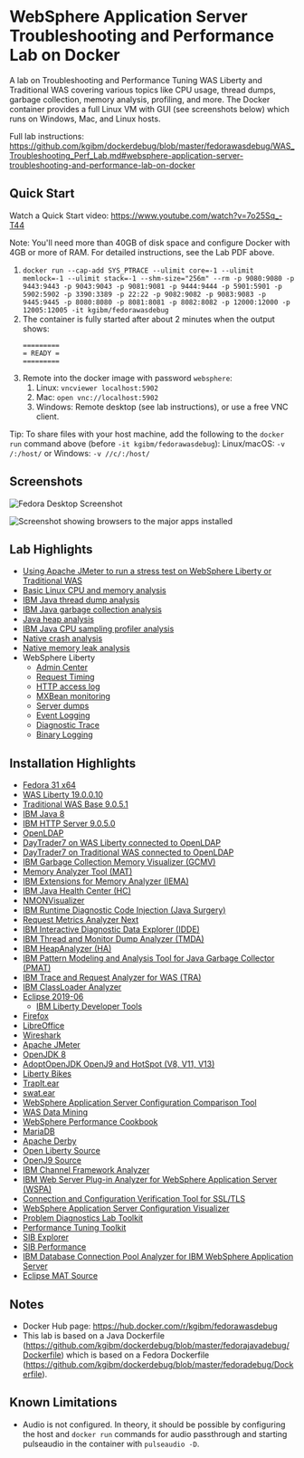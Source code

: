 # WebSphere Application Server Troubleshooting and Performance Lab on Docker

A lab on Troubleshooting and Performance Tuning WAS Liberty and Traditional WAS covering various topics like CPU usage, thread dumps, garbage collection, memory analysis, profiling, and more. The Docker container provides a full Linux VM with GUI (see screenshots below) which runs on Windows, Mac, and Linux hosts.

Full lab instructions: https://github.com/kgibm/dockerdebug/blob/master/fedorawasdebug/WAS_Troubleshooting_Perf_Lab.md#websphere-application-server-troubleshooting-and-performance-lab-on-docker

## Quick Start

Watch a Quick Start video: https://www.youtube.com/watch?v=7o25Sq_-T44

Note: You'll need more than 40GB of disk space and configure Docker with 4GB or more of RAM. For detailed instructions, see the Lab PDF above.

1. `docker run --cap-add SYS_PTRACE --ulimit core=-1 --ulimit memlock=-1 --ulimit stack=-1 --shm-size="256m" --rm -p 9080:9080 -p 9443:9443 -p 9043:9043 -p 9081:9081 -p 9444:9444 -p 5901:5901 -p 5902:5902 -p 3390:3389 -p 22:22 -p 9082:9082 -p 9083:9083 -p 9445:9445 -p 8080:8080 -p 8081:8081 -p 8082:8082 -p 12000:12000 -p 12005:12005 -it kgibm/fedorawasdebug`
1. The container is fully started after about 2 minutes when the output shows:
   ```
   =========
   = READY =
   =========
   ```
1. Remote into the docker image with password `websphere`:
    1. Linux: `vncviewer localhost:5902`
    1. Mac: `open vnc://localhost:5902`
    1. Windows: Remote desktop (see lab instructions), or use a free VNC client.

Tip: To share files with your host machine, add the following to the `docker run` command above (before `-it kgibm/fedorawasdebug`): Linux/macOS: `-v /:/host/` or Windows: `-v //c/:/host/`

## Screenshots

![Fedora Desktop Screenshot](https://raw.githubusercontent.com/kgibm/dockerdebug/master/fedorawasdebug/supplemental/screenshots/screenshot1.png)

![Screenshot showing browsers to the major apps installed](https://raw.githubusercontent.com/kgibm/dockerdebug/master/fedorawasdebug/supplemental/screenshots/screenshot2b.png)

## Lab Highlights

* [Using Apache JMeter to run a stress test on WebSphere Liberty or Traditional WAS](https://github.com/kgibm/dockerdebug/blob/master/fedorawasdebug/WAS_Troubleshooting_Perf_Lab.md#apache-jmeter)
* [Basic Linux CPU and memory analysis](https://github.com/kgibm/dockerdebug/blob/master/fedorawasdebug/WAS_Troubleshooting_Perf_Lab.md#linux-cpu-and-memory-usage)
* [IBM Java thread dump analysis](https://github.com/kgibm/dockerdebug/blob/master/fedorawasdebug/WAS_Troubleshooting_Perf_Lab.md#ibm-java-and-openj9-thread-dumps)
* [IBM Java garbage collection analysis](https://github.com/kgibm/dockerdebug/blob/master/fedorawasdebug/WAS_Troubleshooting_Perf_Lab.md#garbage-collection)
* [Java heap analysis](https://github.com/kgibm/dockerdebug/blob/master/fedorawasdebug/WAS_Troubleshooting_Perf_Lab.md#heap-dumps)
* [IBM Java CPU sampling profiler analysis](https://github.com/kgibm/dockerdebug/blob/master/fedorawasdebug/WAS_Troubleshooting_Perf_Lab.md#health-center)
* [Native crash analysis](https://github.com/kgibm/dockerdebug/blob/master/fedorawasdebug/WAS_Troubleshooting_Perf_Lab.md#crashes)
* [Native memory leak analysis](https://github.com/kgibm/dockerdebug/blob/master/fedorawasdebug/WAS_Troubleshooting_Perf_Lab.md#native-memory-leaks)
* WebSphere Liberty
    * [Admin Center](https://github.com/kgibm/dockerdebug/blob/master/fedorawasdebug/WAS_Troubleshooting_Perf_Lab.md#admin-center)
    * [Request Timing](https://github.com/kgibm/dockerdebug/blob/master/fedorawasdebug/WAS_Troubleshooting_Perf_Lab.md#request-timing)
    * [HTTP access log](https://github.com/kgibm/dockerdebug/blob/master/fedorawasdebug/WAS_Troubleshooting_Perf_Lab.md#http-ncsa-access-log)
    * [MXBean monitoring](https://github.com/kgibm/dockerdebug/blob/master/fedorawasdebug/WAS_Troubleshooting_Perf_Lab.md#mxbean-monitoring)
    * [Server dumps](https://github.com/kgibm/dockerdebug/blob/master/fedorawasdebug/WAS_Troubleshooting_Perf_Lab.md#server-dumps)
    * [Event Logging](https://github.com/kgibm/dockerdebug/blob/master/fedorawasdebug/WAS_Troubleshooting_Perf_Lab.md#event-logging)
    * [Diagnostic Trace](https://github.com/kgibm/dockerdebug/blob/master/fedorawasdebug/WAS_Troubleshooting_Perf_Lab.md#diagnostic-trace)
    * [Binary Logging](https://github.com/kgibm/dockerdebug/blob/master/fedorawasdebug/WAS_Troubleshooting_Perf_Lab.md#binary-logging)

## Installation Highlights

* [Fedora 31 x64](https://hub.docker.com/_/fedora/)
* [WAS Liberty 19.0.0.10](https://hub.docker.com/_/websphere-liberty)
* [Traditional WAS Base 9.0.5.1](https://hub.docker.com/r/ibmcom/websphere-traditional)
* [IBM Java 8](https://hub.docker.com/_/ibmjava)
* [IBM HTTP Server 9.0.5.0](https://hub.docker.com/r/ibmcom/ibm-http-server)
* [OpenLDAP](https://www.openldap.org/)
* [DayTrader7 on WAS Liberty connected to OpenLDAP](https://github.com/WASdev/sample.daytrader7)
* [DayTrader7 on Traditional WAS connected to OpenLDAP](https://github.com/WASdev/sample.daytrader7)
* [IBM Garbage Collection Memory Visualizer (GCMV)](https://marketplace.eclipse.org/content/ibm-monitoring-and-diagnostic-tools-garbage-collection-and-memory-visualizer-gcmv)
* [Memory Analyzer Tool (MAT)](https://www.eclipse.org/mat/)
* [IBM Extensions for Memory Analyzer (IEMA)](https://developer.ibm.com/javasdk/tools/)
* [IBM Java Health Center (HC)](https://marketplace.eclipse.org/content/ibm-monitoring-and-diagnostic-tools-health-center)
* [NMONVisualizer](https://nmonvisualizer.github.io/nmonvisualizer/)
* [IBM Runtime Diagnostic Code Injection (Java Surgery)](https://www.ibm.com/support/pages/ibm-runtime-diagnostic-code-injection-java-platform-java-surgery)
* [Request Metrics Analyzer Next](https://github.com/kgibm/request-metrics-analyzer-next)
* [IBM Interactive Diagnostic Data Explorer (IDDE)](https://marketplace.eclipse.org/content/ibm-monitoring-and-diagnostic-tools-interactive-diagnostic-data-explorer-idde)
* [IBM Thread and Monitor Dump Analyzer (TMDA)](https://www.ibm.com/support/pages/ibm-thread-and-monitor-dump-analyzer-java-tmda)
* [IBM HeapAnalyzer (HA)](https://www.ibm.com/support/pages/ibm-heapanalyzer)
* [IBM Pattern Modeling and Analysis Tool for Java Garbage Collector (PMAT)](https://www.ibm.com/support/pages/ibm-pattern-modeling-and-analysis-tool-java-garbage-collector-pmat)
* [IBM Trace and Request Analyzer for WAS (TRA)](https://www.ibm.com/support/pages/ibm-trace-and-request-analyzer-websphere-application-server)
* [IBM ClassLoader Analyzer](https://www.ibm.com/support/pages/ibm-classloader-analyzer)
* [Eclipse 2019-06](https://www.eclipse.org/downloads/)
  * [IBM Liberty Developer Tools](https://marketplace.eclipse.org/content/ibm-liberty-developer-tools)
* [Firefox](https://www.mozilla.org/en-US/firefox/)
* [LibreOffice](https://www.libreoffice.org/)
* [Wireshark](https://www.wireshark.org/)
* [Apache JMeter](https://jmeter.apache.org/)
* [OpenJDK 8](https://openjdk.java.net/)
* [AdoptOpenJDK OpenJ9 and HotSpot (V8, V11, V13)](https://adoptopenjdk.net/)
* [Liberty Bikes](https://github.com/OpenLiberty/liberty-bikes)
* [TrapIt.ear](https://www.ibm.com/support/pages/websphere-application-server-log-watcher-using-trapitear-watch-websphere-application-server-events)
* [swat.ear](https://github.com/kgibm/problemdetermination)
* [WebSphere Application Server Configuration Comparison Tool](https://www.ibm.com/support/pages/websphere-application-server-configuration-comparison-tool)
* [WAS Data Mining](https://github.com/kgibm/was_data_mining/)
* [WebSphere Performance Cookbook](https://publib.boulder.ibm.com/httpserv/cookbook/)
* [MariaDB](https://mariadb.org/)
* [Apache Derby](https://db.apache.org/derby/)
* [Open Liberty Source](https://github.com/OpenLiberty/open-liberty/)
* [OpenJ9 Source](https://github.com/eclipse/openj9)
* [IBM Channel Framework Analyzer](https://www.ibm.com/support/pages/ibm-channel-framework-analyzer)
* [IBM Web Server Plug-in Analyzer for WebSphere Application Server (WSPA)](https://www.ibm.com/support/pages/ibm-web-server-plug-analyzer-websphere-application-server-wspa)
* [Connection and Configuration Verification Tool for SSL/TLS](https://www.ibm.com/support/pages/connection-and-configuration-verification-tool-ssltls)
* [WebSphere Application Server Configuration Visualizer](https://www.ibm.com/support/pages/websphere-application-server-configuration-visualizer)
* [Problem Diagnostics Lab Toolkit](https://www.ibm.com/support/pages/problem-diagnostics-lab-toolkit)
* [Performance Tuning Toolkit](https://public.dhe.ibm.com/software/websphere/appserv/support/tools/ptt/)
* [SIB Explorer](https://www.ibm.com/support/pages/service-integration-bus-explorer)
* [SIB Performance](https://www.ibm.com/support/pages/service-integration-bus-performance)
* [IBM Database Connection Pool Analyzer for IBM WebSphere Application Server](https://www.ibm.com/support/pages/ibm-database-connection-pool-analyzer-ibm-websphere-application-server)
* [Eclipse MAT Source](https://wiki.eclipse.org/MemoryAnalyzer/Contributor_Reference)

## Notes

* Docker Hub page: https://hub.docker.com/r/kgibm/fedorawasdebug
* This lab is based on a Java Dockerfile (https://github.com/kgibm/dockerdebug/blob/master/fedorajavadebug/Dockerfile) which is based on a Fedora Dockerfile (https://github.com/kgibm/dockerdebug/blob/master/fedoradebug/Dockerfile).

## Known Limitations

* Audio is not configured. In theory, it should be possible by configuring the host and `docker run` commands for audio passthrough and starting pulseaudio in the container with `pulseaudio -D`.
